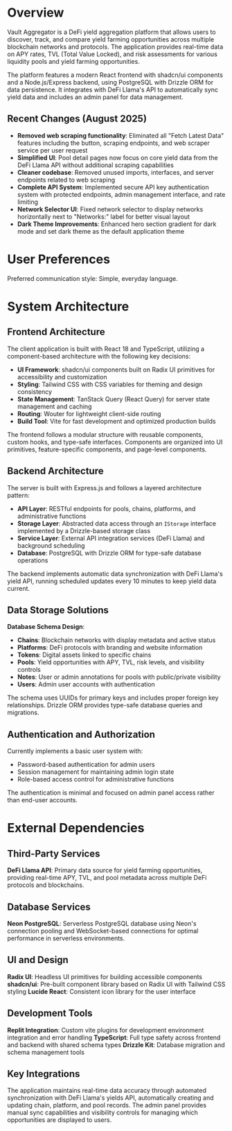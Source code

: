 # Overview

Vault Aggregator is a DeFi yield aggregation platform that allows users to discover, track, and compare yield farming opportunities across multiple blockchain networks and protocols. The application provides real-time data on APY rates, TVL (Total Value Locked), and risk assessments for various liquidity pools and yield farming opportunities.

The platform features a modern React frontend with shadcn/ui components and a Node.js/Express backend, using PostgreSQL with Drizzle ORM for data persistence. It integrates with DeFi Llama's API to automatically sync yield data and includes an admin panel for data management.

## Recent Changes (August 2025)
- **Removed web scraping functionality**: Eliminated all "Fetch Latest Data" features including the button, scraping endpoints, and web scraper service per user request
- **Simplified UI**: Pool detail pages now focus on core yield data from the DeFi Llama API without additional scraping capabilities
- **Cleaner codebase**: Removed unused imports, interfaces, and server endpoints related to web scraping
- **Complete API System**: Implemented secure API key authentication system with protected endpoints, admin management interface, and rate limiting
- **Network Selector UI**: Fixed network selector to display networks horizontally next to "Networks:" label for better visual layout
- **Dark Theme Improvements**: Enhanced hero section gradient for dark mode and set dark theme as the default application theme

# User Preferences

Preferred communication style: Simple, everyday language.

# System Architecture

## Frontend Architecture

The client application is built with React 18 and TypeScript, utilizing a component-based architecture with the following key decisions:

- **UI Framework**: shadcn/ui components built on Radix UI primitives for accessibility and customization
- **Styling**: Tailwind CSS with CSS variables for theming and design consistency
- **State Management**: TanStack Query (React Query) for server state management and caching
- **Routing**: Wouter for lightweight client-side routing
- **Build Tool**: Vite for fast development and optimized production builds

The frontend follows a modular structure with reusable components, custom hooks, and type-safe interfaces. Components are organized into UI primitives, feature-specific components, and page-level components.

## Backend Architecture

The server is built with Express.js and follows a layered architecture pattern:

- **API Layer**: RESTful endpoints for pools, chains, platforms, and administrative functions
- **Storage Layer**: Abstracted data access through an `IStorage` interface implemented by a Drizzle-based storage class
- **Service Layer**: External API integration services (DeFi Llama) and background scheduling
- **Database**: PostgreSQL with Drizzle ORM for type-safe database operations

The backend implements automatic data synchronization with DeFi Llama's yield API, running scheduled updates every 10 minutes to keep yield data current.

## Data Storage Solutions

**Database Schema Design**:
- **Chains**: Blockchain networks with display metadata and active status
- **Platforms**: DeFi protocols with branding and website information  
- **Tokens**: Digital assets linked to specific chains
- **Pools**: Yield opportunities with APY, TVL, risk levels, and visibility controls
- **Notes**: User or admin annotations for pools with public/private visibility
- **Users**: Admin user accounts with authentication

The schema uses UUIDs for primary keys and includes proper foreign key relationships. Drizzle ORM provides type-safe database queries and migrations.

## Authentication and Authorization

Currently implements a basic user system with:
- Password-based authentication for admin users
- Session management for maintaining admin login state
- Role-based access control for administrative functions

The authentication is minimal and focused on admin panel access rather than end-user accounts.

# External Dependencies

## Third-Party Services

**DeFi Llama API**: Primary data source for yield farming opportunities, providing real-time APY, TVL, and pool metadata across multiple DeFi protocols and blockchains.

## Database Services

**Neon PostgreSQL**: Serverless PostgreSQL database using Neon's connection pooling and WebSocket-based connections for optimal performance in serverless environments.

## UI and Design

**Radix UI**: Headless UI primitives for building accessible components
**shadcn/ui**: Pre-built component library based on Radix UI with Tailwind CSS styling
**Lucide React**: Consistent icon library for the user interface

## Development Tools

**Replit Integration**: Custom vite plugins for development environment integration and error handling
**TypeScript**: Full type safety across frontend and backend with shared schema types
**Drizzle Kit**: Database migration and schema management tools

## Key Integrations

The application maintains real-time data accuracy through automated synchronization with DeFi Llama's yields API, automatically creating and updating chain, platform, and pool records. The admin panel provides manual sync capabilities and visibility controls for managing which opportunities are displayed to users.